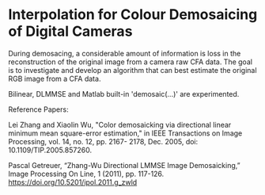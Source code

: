 # Interpolation for Colour Demosaicing of Digital Cameras

During demosacing, a considerable amount of information is loss in the reconstruction of the original image from a camera raw CFA data. The goal is to investigate and develop an algorithm that can best estimate the original RGB image from a CFA data.

Bilinear, DLMMSE and Matlab built-in 'demosaic(...)' are experimented.

Reference Papers: 

 Lei Zhang and Xiaolin Wu, "Color demosaicking via directional linear minimum mean
 square-error estimation," in IEEE Transactions on Image Processing, vol. 14, no. 12, pp. 2167-
 2178, Dec. 2005, doi: 10.1109/TIP.2005.857260.
 
 Pascal Getreuer, “Zhang-Wu Directional LMMSE Image Demosaicking,” Image Processing
 On Line, 1 (2011), pp. 117-126. https://doi.org/10.5201/ipol.2011.g_zwld


